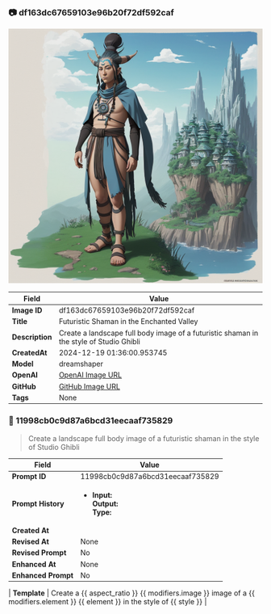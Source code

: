 

### 📷 df163dc67659103e96b20f72df592caf 


![data.id](./df163dc67659103e96b20f72df592caf.jpg)


| Field          | Value                                                                                                                     |
|----------------|---------------------------------------------------------------------------------------------------------------------------|
| **Image ID**             | df163dc67659103e96b20f72df592caf                                                                                                             |
| **Title**           | Futuristic Shaman in the Enchanted Valley                                                                                                       |
| **Description**           | Create a landscape full body image of a futuristic shaman in the style of Studio Ghibli                                                                                                       |
| **CreatedAt**        | 2024-12-19 01:36:00.953745                                                                                                        |
| **Model**        | dreamshaper                                                                                                        |
| **OpenAI**         | [OpenAI Image URL](http://192.168.1.85:8081/generated-images/b643028959884.png)                                                                                |
| **GitHub**         | [GitHub Image URL](https://raw.githubusercontent.com/Caneta-Silva/weeb/refs/heads/main/images/df163dc67659103e96b20f72df592caf/df163dc67659103e96b20f72df592caf.jpg)                                                                                |
| **Tags**       | None                                                                                                                   |

### 📜 11998cb0c9d87a6bcd31eecaaf735829

> Create a landscape full body image of a futuristic shaman in the style of Studio Ghibli

| Field          | Value                                                                                                                                                                      |
|----------------|----------------------------------------------------------------------------------------------------------------------------------------------------------------------------|
| **Prompt ID**  | 11998cb0c9d87a6bcd31eecaaf735829                                                                                                                                                            |
| **Prompt History** | <ul><li>**Input:**  <br> **Output:**  <br> **Type:** </li></ul> |
| **Created At** |                                                                                                                                                    |
| **Revised At** | None                                                                                                                                                   |
| **Revised Prompt** | No                                                                                                                                                                      |
| **Enhanced At** | None                                                                                                                                                  |
| **Enhanced Prompt** | No                                                                                                                                                                    |

| **Template**   | Create a {{ aspect_ratio }} {{ modifiers.image }} image of a {{ modifiers.element }} {{ element }} in the style of {{ style }}                                                                                                                                           |


